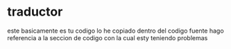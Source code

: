 # traductor

este basicamente es tu codigo lo he copiado    dentro del codigo fuente hago referencia a la
seccion de codigo con la cual esty teniendo problemas 
